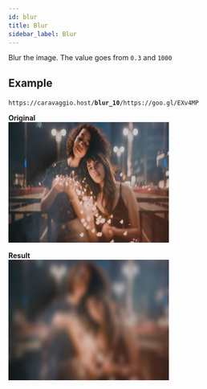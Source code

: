```yaml
---
id: blur
title: Blur
sidebar_label: Blur
---
```


Blur the image. The value goes from `0.3` and `1000`

## Example

<code>https&#8203;:&#8203;//caravaggio.host/<strong>blur_10</strong>/https&#8203;:&#8203;//goo.gl/EXv4MP</code>


**Original**     
<img width="320" height="240" src="assets/example/girls.jpeg" />

**Result**     
<img width="320" height="240" src="assets/example/blur.jpeg" />